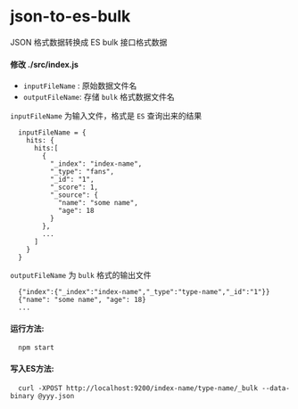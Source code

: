 # json-to-es-bulk
JSON 格式数据转换成 ES bulk 接口格式数据

#### 修改 ./src/index.js

  - `inputFileName` : 原始数据文件名
  - `outputFileName`: 存储 `bulk` 格式数据文件名

  `inputFileName` 为输入文件，格式是 `ES` 查询出来的结果

  ```
    inputFileName = {
      hits: {
        hits:[
          {
            "_index": "index-name",
            "_type": "fans",
            "_id": "1",
            "_score": 1,
            "_source": {
              "name": "some name",
              "age": 18
            }
          },
          ...
        ]
      }
    }

  ```

  `outputFileName` 为 `bulk` 格式的输出文件

  ```
    {"index":{"_index":"index-name","_type":"type-name","_id":"1"}}
    {"name": "some name", "age": 18}
    ...
  ```

#### 运行方法:

  ```
    npm start
  ```

#### 写入ES方法:

  ```
    curl -XPOST http://localhost:9200/index-name/type-name/_bulk --data-binary @yyy.json
  ```
